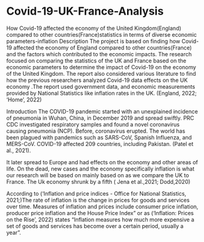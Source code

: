 # Covid-19-UK-France-Analysis
How Covid-19 affected the economy of the United Kingdom(England) compared to other countries(France)statistics in terms of diverse economic parameters-inflation
Description
The project is based on finding how Covid-19 affected the economy of England compared to other countries(France) and the factors which contributed to the economic impacts. The  research focused on comparing the statistics of the UK and France based on the economic parameters to determine the impact of Covid-19 on the economy of the United Kingdom. The report also considered various literature to find how the previous researchers analyzed Covid-19 data effects on the UK economy .The report used government data, and economic measurements provided by National Statistics like inflation rates in the UK. (England, 2022; ‘Home’, 2022)

Introduction
The COVID-19 pandemic started with an unexplained incidence of pneumonia in Wuhan, China, in December 2019 and spread swiftly. PRC CDC investigated respiratory samples and found a novel coronavirus causing pneumonia (NCP). Before, coronavirus erupted. The world has been plagued with pandemics such as SARS-CoV, Spanish Influenza, and MERS-CoV. COVID-19 affected 209 countries, including Pakistan. (Patel et al., 2021).

It later spread to Europe and had effects on the economy and other areas of life. On the dead, new cases and the economy specifically inflation is what our research will be based on mainly based on as we compare the UK to France. The Uk economy shrunk by a fifth ( Jena et al.,2021; Dodd,2020) 

According to (‘Inflation and price indices - Office for National Statistics, 2021;)The rate of inflation is the change in prices for goods and services over time. Measures of inflation and prices include consumer price inflation, producer price inflation and the House Price Index” or  as (‘Inflation: Prices on the Rise’, 2022) states “Inflation measures how much more expensive a set of goods and services has become over a certain period, usually a year”.
